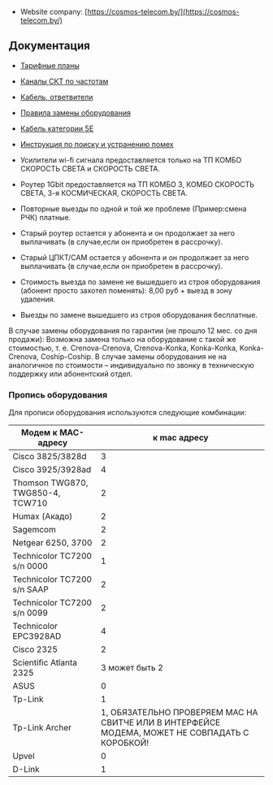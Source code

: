 - Website company: [https://cosmos-telecom.by/](https://cosmos-telecom.by/)

Документация
-------------------------------
- <a href="tarifs.html" >Тарифные планы</a>
 - <a href="Chastotny_plan.pdf" >Каналы СКТ по частотам</a>
  - <a href="Кабель, ответвители.pdf" > Кабель, ответвители</a>
 - <a href="Pravila.pdf" >Правила замены оборудования</a>
 -  <a href="Кабель категории 5e.pdf" >Кабель категории 5E</a>
 - <a href="Устранение помех. Инструкция.pdf" >Инструкция по поиску и устранению помех</a>

- Усилители wi-fi сигнала предоставляется только на ТП КОМБО СКОРОСТЬ СВЕТА и
СКОРОСТЬ СВЕТА.
- Роутер 1Gbit предоставляется на ТП КОМБО 3, КОМБО СКОРОСТЬ СВЕТА, 3-я КОСМИЧЕСКАЯ,
СКОРОСТЬ СВЕТА.
- Повторные выезды по одной и той же проблеме (Пример:смена РЧК) платные.

- Старый роутер остается у абонента и он продолжает за него выплачивать 
(в случае,если он приобретен в рассрочку).

- Старый ЦПКТ/САМ остается у абонента и он продолжает за него выплачивать
(в случае,если он приобретен в рассрочку).

- Стоимость выезда по замене не вышедшего из строя оборудования (абонент просто
захотел поменять): 8,00 руб + выезд в зону удаления.

- Выезды по замене вышедшего из строя оборудования бесплатные.

В случае замены оборудования по гарантии (не прошло 12 мес. со дня продажи):
Возможна замена только на оборудование с такой же стоимостью, т. е.
Crenova-Crenova, Crenova-Konka, Konka-Konka, Konka-Crenova, Coship-Coship.
В случае замены оборудования не на аналогичное по стоимости –
индивидуально по звонку в техническую поддержку или абонентский отдел.


### Пропись оборудования

Для прописи оборудования используются следующие комбинации:

| Модем	к МАС-адресу | к mac адресу |
|--------------------|--------------|
| Cisco 3825/3828d	| 3 |
| Cisco 3925/3928ad	| 4 |
| Thomson TWG870, TWG850-4, TCW710 |	2 |
| Humax (Акадо) | 2 |	
| Sagemcom	| 2 |
| Netgear 6250, 3700	| 2 |
| Technicolor TC7200 s/n 0000	| 1 |
| Technicolor TC7200 s/n SAAP	| 2 |
| Technicolor TC7200 s/n 0099	| 2 |
| Technicolor EPC3928AD	| 4 |
| Cisco 2325	| 2 |
| Scientific Atlanta 2325	| 3 может быть 2 |
| ASUS	| 0 |
| Tp-Link	 | 1 |
| Tp-Link Archer	| 1, ОБЯЗАТЕЛЬНО ПРОВЕРЯЕМ МАС НА СВИТЧЕ ИЛИ В ИНТЕРФЕЙСЕ МОДЕМА, МОЖЕТ НЕ СОВПАДАТЬ С КОРОБКОЙ! |
| Upvel	| 0 |
| D-Link	| 1 |



